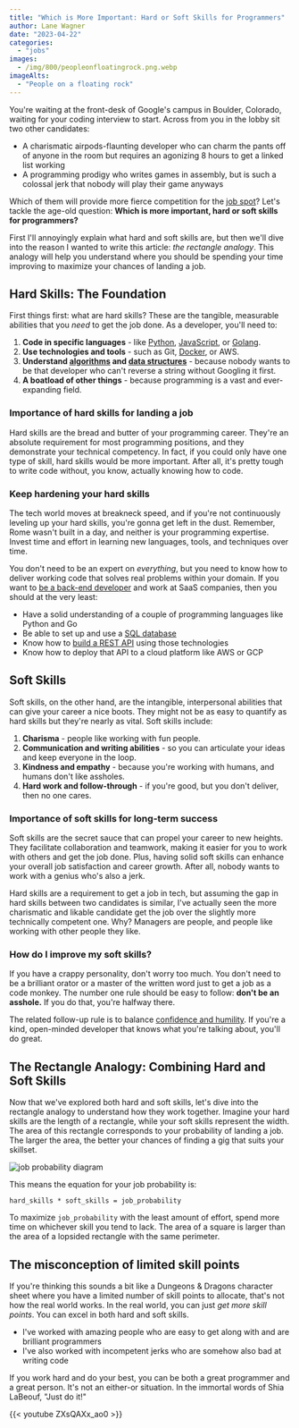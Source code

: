 ```yaml
---
title: "Which is More Important: Hard or Soft Skills for Programmers"
author: Lane Wagner
date: "2023-04-22"
categories: 
  - "jobs"
images:
  - /img/800/peopleonfloatingrock.png.webp
imageAlts:
  - "People on a floating rock"
---
```


You're waiting at the front-desk of Google's campus in Boulder, Colorado, waiting for your coding interview to start. Across from you in the lobby sit two other candidates:

* A charismatic airpods-flaunting developer who can charm the pants off of anyone in the room but requires an agonizing 8 hours to get a linked list working
* A programming prodigy who writes games in assembly, but is such a colossal jerk that nobody will play their game anyways

Which of them will provide more fierce competition for the [job spot](/jobs/not-about-job-openings/)? Let's tackle the age-old question: **Which is more important, hard or soft skills for programmers?**

First I'll annoyingly explain what hard and soft skills are, but then we'll dive into the reason I wanted to write this article: *the rectangle analogy*. This analogy will help you understand where you should be spending your time improving to maximize your chances of landing a job.

## Hard Skills: The Foundation

First things first: what are hard skills? These are the tangible, measurable abilities that you *need* to get the job done. As a developer, you'll need to:

1. **Code in specific languages** - like [Python](https://boot.dev/learn/learn-python), [JavaScript](https://boot.dev/learn/learn-javascript), or [Golang](https://boot.dev/learn/learn-golang).
2. **Use technologies and tools** - such as Git, [Docker](https://boot.dev/learn/learn-docker), or AWS.
3. **Understand [algorithms](https://boot.dev/learn/learn-algorithms) and [data structures](https://boot.dev/learn/learn-data-structures)** - because nobody wants to be that developer who can't reverse a string without Googling it first.
4. **A boatload of other things** - because programming is a vast and ever-expanding field.

### Importance of hard skills for landing a job

Hard skills are the bread and butter of your programming career. They're an absolute requirement for most programming positions, and they demonstrate your technical competency. In fact, if you could only have one type of skill, hard skills would be more important. After all, it's pretty tough to write code without, you know, actually knowing how to code.

### Keep hardening your hard skills

The tech world moves at breakneck speed, and if you're not continuously leveling up your hard skills, you're gonna get left in the dust. Remember, Rome wasn't built in a day, and neither is your programming expertise. Invest time and effort in learning new languages, tools, and techniques over time.

You don't need to be an expert on *everything*, but you need to know how to deliver working code that solves real problems within your domain. If you want to [be a back-end developer](https://boot.dev) and work at SaaS companies, then you should at the very least:

* Have a solid understanding of a couple of programming languages like Python and Go
* Be able to set up and use a [SQL database](https://boot.dev/learn/learn-sql)
* Know how to [build a REST API](https://boot.dev/learn/learn-web-servers) using those technologies
* Know how to deploy that API to a cloud platform like AWS or GCP 

## Soft Skills

Soft skills, on the other hand, are the intangible, interpersonal abilities that can give your career a nice boots. They might not be as easy to quantify as hard skills but they're nearly as vital. Soft skills include:

1. **Charisma** - people like working with fun people.
2. **Communication and writing abilities** - so you can articulate your ideas and keep everyone in the loop.
3. **Kindness and empathy** - because you're working with humans, and humans don't like assholes.
4. **Hard work and follow-through** - if you're good, but you don't deliver, then no one cares.

### Importance of soft skills for long-term success

Soft skills are the secret sauce that can propel your career to new heights. They facilitate collaboration and teamwork, making it easier for you to work with others and get the job done. Plus, having solid soft skills can enhance your overall job satisfaction and career growth. After all, nobody wants to work with a genius who's also a jerk.

Hard skills are a requirement to get a job in tech, but assuming the gap in hard skills between two candidates is similar, I've actually seen the more charismatic and likable candidate get the job over the slightly more technically competent one. Why? Managers are people, and people like working with other people they like.

### How do I improve my soft skills?

If you have a crappy personality, don't worry too much. You don't need to be a brilliant orator or a master of the written word just to get a job as a code monkey. The number one rule should be easy to follow: **don't be an asshole.** If you do that, you're halfway there.

The related follow-up rule is to balance [confidence and humility](/jobs/confidence-in-job-interviews/). If you're a kind, open-minded developer that knows what you're talking about, you'll do great.

## The Rectangle Analogy: Combining Hard and Soft Skills

Now that we've explored both hard and soft skills, let's dive into the rectangle analogy to understand how they work together. Imagine your hard skills are the length of a rectangle, while your soft skills represent the width. The area of this rectangle corresponds to your probability of landing a job. The larger the area, the better your chances of finding a gig that suits your skillset.

![job probability diagram](/img/800/rectanalogy.png.webp)

This means the equation for your job probability is:

```
hard_skills * soft_skills = job_probability
```

To maximize `job_probability` with the least amount of effort, spend more time on whichever skill you tend to lack. The area of a square is larger than the area of a lopsided rectangle with the same perimeter.

## The misconception of limited skill points

If you're thinking this sounds a bit like a Dungeons & Dragons character sheet where you have a limited number of skill points to allocate, that's not how the real world works. In the real world, you can just *get more skill points*. You can excel in both hard and soft skills.

* I've worked with amazing people who are easy to get along with and are brilliant programmers
* I've also worked with incompetent jerks who are somehow also bad at writing code

If you work hard and do your best, you can be both a great programmer and a great person. It's not an either-or situation. In the immortal words of Shia LaBeouf, "Just do it!"

{{< youtube ZXsQAXx_ao0 >}}
